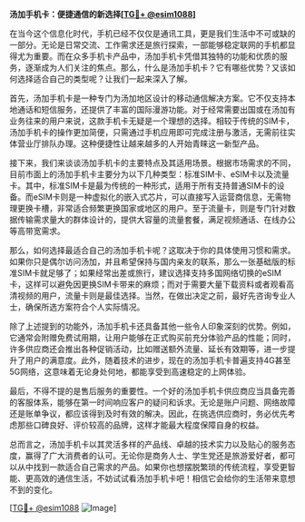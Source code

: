 **汤加手机卡：便捷通信的新选择[[TG💪+ @esim1088](https://t.me/s/esim1088)]**

在当今这个信息化时代，手机已经不仅仅是通讯工具，更是我们生活中不可或缺的一部分。无论是日常交流、工作需求还是旅行探索，一部能够稳定联网的手机都显得尤为重要。而在众多手机卡产品中，汤加手机卡凭借其独特的功能和优质的服务，逐渐成为人们关注的焦点。那么，什么是汤加手机卡？它有哪些优势？又该如何选择适合自己的类型呢？让我们一起来深入了解。

首先，汤加手机卡是一种专门为汤加地区设计的移动通信解决方案。它不仅支持本地通话和短信服务，还提供了丰富的国际漫游功能。对于经常需要出国或在汤加有业务往来的用户来说，这款手机卡无疑是一个理想的选择。相较于传统的SIM卡，汤加手机卡的操作更加简便，只需通过手机应用即可完成注册与激活，无需前往实体营业厅排队办理。这种便捷性让越来越多的人开始青睐这一新型产品。

接下来，我们来谈谈汤加手机卡的主要特点及其适用场景。根据市场需求的不同，目前市面上的汤加手机卡主要分为以下几种类型：标准SIM卡、eSIM卡以及流量卡。其中，标准SIM卡是最为传统的一种形式，适用于所有支持普通SIM卡的设备。而eSIM卡则是一种虚拟化的嵌入式芯片，可以直接写入运营商信息，无需物理更换卡槽，非常适合频繁更换国家或地区的用户。至于流量卡，则是专门针对数据传输需求量大的群体设计的，提供大容量的流量套餐，满足视频通话、在线办公等高带宽需求。

那么，如何选择最适合自己的汤加手机卡呢？这取决于你的具体使用习惯和需求。如果你只是偶尔访问汤加，并且希望保持与国内亲友的联系，那么一张基础版的标准SIM卡就足够了；如果经常出差或旅行，建议选择支持多国网络切换的eSIM卡，这样可以避免因更换SIM卡带来的麻烦；而对于需要大量下载资料或者观看高清视频的用户，流量卡则是最佳选择。当然，在做出决定之前，最好先咨询专业人士，确保所选方案符合个人实际情况。

除了上述提到的功能外，汤加手机卡还具备其他一些令人印象深刻的优势。例如，它通常会附赠免费试用期，让用户能够在正式购买前充分体验产品的性能；同时，许多供应商还会推出各种促销活动，比如赠送额外流量、延长有效期等，进一步提升了用户的满意度。此外，随着技术的进步，现在的汤加手机卡普遍支持4G甚至5G网络，这意味着无论身处何地，都能享受到高速稳定的上网体验。

最后，不得不提的是售后服务的重要性。一个好的汤加手机卡供应商应当具备完善的客服体系，能够在第一时间响应客户的疑问和诉求。无论是账户问题、网络故障还是账单争议，都应该得到及时有效的解决。因此，在挑选供应商时，务必优先考虑那些口碑良好、评价较高的品牌，这样才能最大程度保障自身的权益。

总而言之，汤加手机卡以其灵活多样的产品线、卓越的技术实力以及贴心的服务态度，赢得了广大消费者的认可。无论你是商务人士、学生党还是旅游爱好者，都可以从中找到一款适合自己需求的产品。如果你也想摆脱繁琐的传统流程，享受更智能、更高效的通信生活，不妨试试看汤加手机卡吧！相信它会给你的生活带来意想不到的变化。

[[TG💪+ @esim1088](https://t.me/s/esim1088) ![Image](https://i.postimg.cc/4NQfJmqS/Snipaste-2025-05-13-00-14-12.png)]